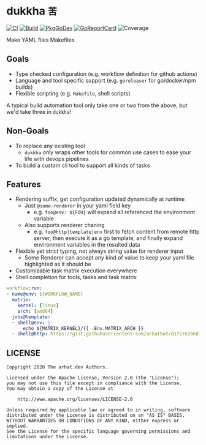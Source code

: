 # dukkha `苦`

[![CI](https://github.com/arhat-dev/dukkha/workflows/CI/badge.svg)](https://github.com/arhat-dev/dukkha/actions?query=workflow%3ACI)
[![Build](https://github.com/arhat-dev/dukkha/workflows/Build/badge.svg)](https://github.com/arhat-dev/dukkha/actions?query=workflow%3ABuild)
[![PkgGoDev](https://pkg.go.dev/badge/arhat.dev/dukkha)](https://pkg.go.dev/arhat.dev/dukkha)
[![GoReportCard](https://goreportcard.com/badge/arhat.dev/dukkha)](https://goreportcard.com/report/arhat.dev/dukkha)
![Coverage](https://badge.arhat.dev/sonar/coverage/arhat-dev_dukkha?branch=master&token=1f8a3998312d6feee60ab16f1ef58ca8)

Make YAML files Makefiles

## Goals

- Type checked configuration (e.g. workflow definition for github actions)
- Language and tool specific support (e.g. `goreleaser` for go/docker/npm builds)
- Flexible scripting (e.g. `Makefile`, shell scripts)

A typical build automation tool only take one or two from the above, but we'd take three in `dukkha`!

## Non-Goals

- To replace any existing tool
  - `dukkha` only wraps other tools for common use cases to ease your life with devops pipelines
- To build a custom cli tool to support all kinds of tasks

## Features

- Rendering suffix, get configuration updated dynamically at runtime
  - Just `@some-renderer` in your yaml field key
    - e.g. `foo@env: ${FOO}` will expand all referenced the environment variable
  - Also supports renderer chaning
    - e.g. `foo@http|template|env` first to fetch content from remote http server, then execute it as a go template, and finally expand environment variables in the resulted data
- Flexible yet strict typing, not always string value for renderer input
  - Some Renderer can accept any kind of value to keep your yaml file highlighted as it should be
- Customizable task matrix execution everywhere
- Shell completion for tools, tasks and task matrix

```yaml
workflow:run:
- name@env: ${WORKFLOW_NAME}
  matrix:
    kernel: [linux]
    arch: [amd64]
  jobs@template:
  - shell@env: |-
      echo ${MATRIX_KERNEL}/{{ .Env.MATRIX_ARCH }}
  - shell@http: https://gist.githubusercontent.com/arhatbot/d1f27e2b6d7e41a7c9d0a6ef7e39a921/raw/1e014333a3d78ac1139bc4cab9a68685e5080685/echo.sh
```

## LICENSE

```text
Copyright 2020 The arhat.dev Authors.

Licensed under the Apache License, Version 2.0 (the "License");
you may not use this file except in compliance with the License.
You may obtain a copy of the License at

    http://www.apache.org/licenses/LICENSE-2.0

Unless required by applicable law or agreed to in writing, software
distributed under the License is distributed on an "AS IS" BASIS,
WITHOUT WARRANTIES OR CONDITIONS OF ANY KIND, either express or implied.
See the License for the specific language governing permissions and
limitations under the License.
```
